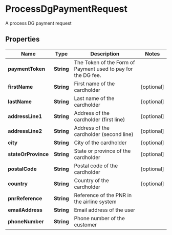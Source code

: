 

# ProcessDgPaymentRequest

A process DG payment request

## Properties

| Name | Type | Description | Notes |
|------------ | ------------- | ------------- | -------------|
|**paymentToken** | **String** | The Token of the Form of Payment used to pay for the DG fee.  |  |
|**firstName** | **String** | First name of the cardholder |  [optional] |
|**lastName** | **String** | Last name of the cardholder |  [optional] |
|**addressLine1** | **String** | Address of the cardholder (first line) |  [optional] |
|**addressLine2** | **String** | Address of the cardholder (second line) |  [optional] |
|**city** | **String** | City of the cardholder |  [optional] |
|**stateOrProvince** | **String** | State or province of the cardholder |  [optional] |
|**postalCode** | **String** | Postal code  of the cardholder |  [optional] |
|**country** | **String** | Country of the cardholder |  [optional] |
|**pnrReference** | **String** | Reference of the PNR in the airline system |  |
|**emailAddress** | **String** | Email address of the user |  |
|**phoneNumber** | **String** | Phone number of the customer |  |



